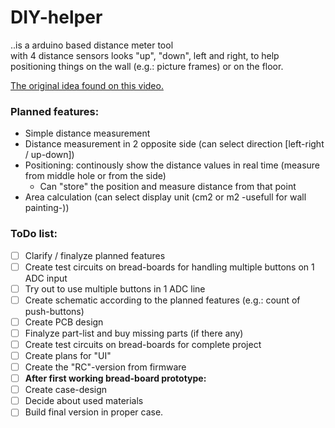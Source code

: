 # DIY-helper
..is a arduino based distance meter tool <br> with 4 distance sensors looks "up", "down", left and right, to help positioning things on the wall (e.g.: picture frames) or on the floor.

[The original idea found on this video.](https://youtu.be/QvjQSEvRNkw)

### Planned features:

 - Simple distance measurement
 - Distance measurement in 2 opposite side (can select direction [left-right / up-down])
 - Positioning: continously show the distance values in real time (measure from middle hole or from the side)
    - Can "store" the position and measure distance from that point
 - Area calculation (can select display unit (cm2 or m2 -usefull for wall painting-))

### ToDo list:
- [ ] Clarify / finalyze planned features
- [ ] Create test circuits on bread-boards for handling multiple buttons on 1 ADC input
- [ ] Try out to use multiple buttons in 1 ADC line
- [ ] Create schematic according to the planned features (e.g.: count of push-buttons)
- [ ] Create PCB design
- [ ] Finalyze part-list and buy missing parts (if there any)
- [ ] Create test circuits on bread-boards for complete project
- [ ] Create plans for "UI"
- [ ] Create the "RC"-version from firmware
- [ ] <b>After first working bread-board prototype:</b>
- [ ] Create case-design
- [ ] Decide about used materials
- [ ] Build final version in proper case.

